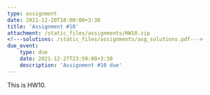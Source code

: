 ```yaml
---
type: assignment
date: 2021-12-20T18:00:00+3:30
title: 'Assignment #10'
attachment: /static_files/assignments/HW10.zip
<!---solutions: /static_files/assignments/asg_solutions.pdf--->
due_event: 
    type: due
    date: 2021-12-27T23:59:00+3:30
    description: 'Assignment #10 due'
---
```

This is HW10.


